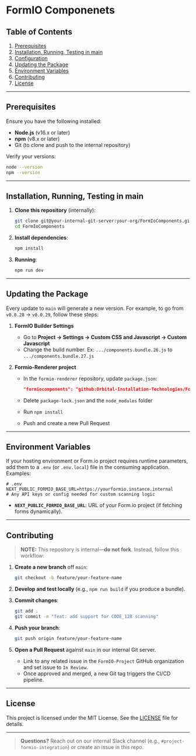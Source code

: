 # FormIO Componenets


## Table of Contents

1. [Prerequisites](#prerequisites)
2. [Installation, Running, Testing in main](#installation-running-testing-in-main)
3. [Configuration](#configuration)
4. [Updating the Package](#updating-the-package)
5. [Environment Variables](#environment-variables)
6. [Contributing](#contributing)
7. [License](#license)

---

## Prerequisites

Ensure you have the following installed:

* **Node.js** (v16.x or later)
* **npm** (v8.x or later)
* Git (to clone and push to the internal repository)

Verify your versions:

```bash
node --version
npm --version
```

---

## Installation, Running, Testing in main

1. **Clone this repository** (internally):

   ```bash
   git clone git@your-internal-git-server:your-org/FormIoComponents.git
   cd FormIoComponents
   ```

2. **Install dependencies**:

   ```bash
   npm install
   ```

3. **Running**:

   ```bash
   npm run dev
   ```

---


## Updating the Package

Every update to `main` will generate a new version. For example, to go from `v0.0.28` → `v0.0.29`, follow these steps:

1. **FormIO Builder Settings**

   * Go to **Project → Settings → Custom CSS and Javascript → Custom Javascript**
   * Change the build number. Ex: `.../components.bundle.26.js` to `.../components.bundle.27.js`

2. **Formio-Renderer project**

   * In the `formio-renderer` repository, update `package.json`:

     ```json
     "formiocomponents": "github:Orbital-Installation-Technologies/FormIoComponents#v0.0.29",
     ```
   * Delete `package-lock.json` and the `node_modules` folder
   * Run `npm install`
   * Push and create a new Pull Request

---

## Environment Variables

If your hosting environment or Form.io project requires runtime parameters, add them to a `.env` (or `.env.local`) file in the consuming application. Examples:

```text
# .env
NEXT_PUBLIC_FORMIO_BASE_URL=https://yourformio.instance.internal
# Any API keys or config needed for custom scanning logic
```

* **`NEXT_PUBLIC_FORMIO_BASE_URL`**: URL of your Form.io project (if fetching forms dynamically).

---

## Contributing

> **NOTE:** This repository is internal—**do not fork**. Instead, follow this workflow:

1. **Create a new branch** off `main`:

   ```bash
   git checkout -b feature/your-feature-name
   ```
2. **Develop and test locally** (e.g., `npm run build` if you produce a bundle).
3. **Commit changes**:

   ```bash
   git add .
   git commit -m "feat: add support for CODE_128 scanning"
   ```
4. **Push your branch**:

   ```bash
   git push origin feature/your-feature-name
   ```
5. **Open a Pull Request** against `main` in our internal Git server.

   * Link to any related issue in the ```FormIO-Project``` GitHub organization and set issue to ```In Review```.
   * Once approved and merged, a new Git tag triggers the CI/CD pipeline.

---

## License

This project is licensed under the MIT License. See the [LICENSE](LICENSE) file for details.

---

> **Questions?**
> Reach out on our internal Slack channel (e.g., `#project-formio-integration`) or create an issue in this repo.
